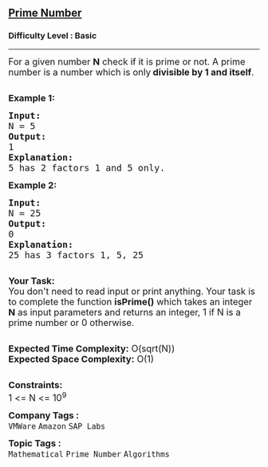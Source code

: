 <h2><a href="https://practice.geeksforgeeks.org/problems/prime-number2314/1?page=1&category=Mathematical&difficulty=Basic&sortBy=submissions">Prime Number</a></h2><h3>Difficulty Level : Basic</h3><hr><div class="problems_problem_content__Xm_eO"><p><span style="font-size:18px">For a given number <strong>N</strong> check if it is prime or not. A prime number is a number which is only<strong> divisible by 1 and itself</strong>.</span><br>
&nbsp;</p>

<p><span style="font-size:18px"><strong>Example 1:</strong></span></p>

<pre><span style="font-size:18px"><strong>Input:</strong>
N = 5
<strong>Output:</strong>
1
<strong>Explanation:</strong>
5 has 2 factors 1 and 5 only.</span></pre>

<p><span style="font-size:18px"><strong>Example 2:</strong></span></p>

<pre><span style="font-size:18px"><strong>Input:</strong>
N = 25
<strong>Output:</strong>
0
<strong>Explanation:</strong>
25 has 3 factors 1, 5, 25
</span></pre>

<p><br>
<span style="font-size:18px"><strong>Your Task:</strong><br>
You don't need to read input or print anything. Your task is to complete the function <strong>isPrime()</strong>&nbsp;which takes&nbsp;an integer <strong>N</strong>&nbsp;as input parameters&nbsp;and returns an integer, 1 if N is a prime number or 0 otherwise.</span><br>
&nbsp;</p>

<p><span style="font-size:18px"><strong>Expected Time Complexity:</strong> O(sqrt(N))<br>
<strong>Expected Space Complexity:</strong> O(1)</span><br>
&nbsp;</p>

<p><span style="font-size:18px"><strong>Constraints:</strong><br>
1 &lt;= N &lt;= 10<sup>9</sup></span></p>
</div><p><span style=font-size:18px><strong>Company Tags : </strong><br><code>VMWare</code>&nbsp;<code>Amazon</code>&nbsp;<code>SAP Labs</code>&nbsp;<br><p><span style=font-size:18px><strong>Topic Tags : </strong><br><code>Mathematical</code>&nbsp;<code>Prime Number</code>&nbsp;<code>Algorithms</code>&nbsp;